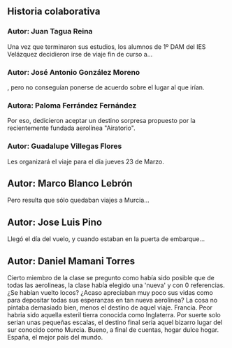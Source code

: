 ## Historia colaborativa

### Autor: Juan Tagua Reina
Una vez que terminaron sus estudios, los alumnos de 1º DAM del IES Velázquez decidieron irse de viaje fin de curso a...

### Autor: José Antonio González Moreno
, pero no conseguían ponerse de acuerdo sobre el lugar al que irían.

### Autora: Paloma Ferrández Fernández

Por eso, dedicieron aceptar un destino sorpresa propuesto por la recientemente fundada aerolínea "Airatorio". 

### Autor: Guadalupe Villegas Flores

Les organizará el viaje para el día jueves 23 de Marzo.

## Autor: Marco Blanco Lebrón

Pero resulta que sólo quedaban viajes a Murcia... 

## Autor: Jose Luis Pino

Llegó el día del vuelo, y cuando estaban en la puerta de embarque...

## Autor: Daniel Mamani Torres
Cierto miembro de la clase se pregunto como había sido posible que de todas las aerolineas, la clase había elegido una 'nueva' y con 0 referencias. ¿Se habían vuelto locos? ¿Acaso apreciaban muy poco sus vidas como para depositar todas sus esperanzas en tan nueva aerolinea? La cosa no pintaba demasiado bien, menos el destino de aquel viaje. Francia. Peor habria sido aquella esteril tierra conocida como Inglaterra. Por suerte solo serian unas pequeñas escalas, el destino final seria aquel bizarro lugar del sur conocido como Murcia. Bueno, a final de cuentas, hogar dulce hogar. España, el mejor pais del mundo.
